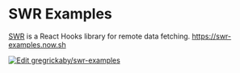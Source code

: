 # SWR Examples

[SWR](https://swr.now.sh/) is a React Hooks library for remote data fetching. https://swr-examples.now.sh

[![Edit gregrickaby/swr-examples](https://codesandbox.io/static/img/play-codesandbox.svg)](https://codesandbox.io/s/github/gregrickaby/swr-examples/tree/master/?autoresize=1&fontsize=14&hidenavigation=1&theme=dark)
